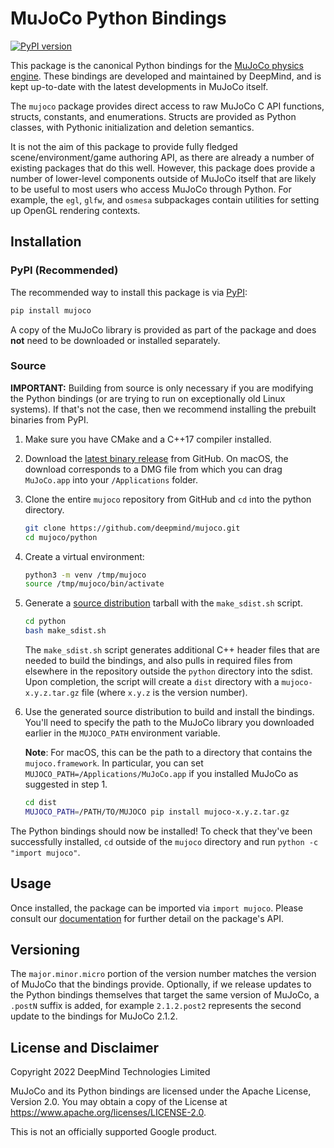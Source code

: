 # MuJoCo Python Bindings

<!-- [![PyPI Python Version][pypi-versions-badge]][pypi] -->
[![PyPI version][pypi-badge]][pypi]

[pypi-versions-badge]: https://img.shields.io/pypi/pyversions/mujoco
[pypi-badge]: https://badge.fury.io/py/mujoco.svg
[pypi]: https://pypi.org/project/mujoco/

This package is the canonical Python bindings for the
[MuJoCo physics engine](https://github.com/deepmind/mujoco).
These bindings are developed and maintained by DeepMind, and is kept up-to-date
with the latest developments in MuJoCo itself.

The `mujoco` package provides direct access to raw MuJoCo C API functions,
structs, constants, and enumerations. Structs are provided as Python classes,
with Pythonic initialization and deletion semantics.

It is not the aim of this package to provide fully fledged
scene/environment/game authoring API, as there are already a number of existing
packages that do this well. However, this package does provide a number of
lower-level components outside of MuJoCo itself that are likely to be useful to
most users who access MuJoCo through Python. For example, the `egl`, `glfw`, and
`osmesa` subpackages contain utilities for setting up OpenGL rendering contexts.

## Installation

### PyPI (Recommended)

The recommended way to install this package is via [PyPI](https://pypi.org/project/mujoco/):

```sh
pip install mujoco
```

A copy of the MuJoCo library is provided as part of the package and does **not**
need to be downloaded or installed separately.

### Source

**IMPORTANT:** Building from source is only necessary if you are modifying the
Python bindings (or are trying to run on exceptionally old Linux systems).
If that's not the case, then we recommend installing the prebuilt binaries from
PyPI.

1. Make sure you have CMake and a C++17 compiler installed.

1. Download the [latest binary release](https://github.com/deepmind/mujoco/releases)
   from GitHub. On macOS, the download corresponds to a DMG file from which you
   can drag `MuJoCo.app` into your `/Applications` folder.

1. Clone the entire `mujoco` repository from GitHub and `cd` into the python
   directory.

   ```bash
   git clone https://github.com/deepmind/mujoco.git
   cd mujoco/python
   ```

1. Create a virtual environment:

   ```bash
   python3 -m venv /tmp/mujoco
   source /tmp/mujoco/bin/activate
   ```

1. Generate a [source distribution](https://packaging.python.org/en/latest/glossary/#term-Source-Distribution-or-sdist)
   tarball with the `make_sdist.sh` script.

   ```bash
   cd python
   bash make_sdist.sh
   ```

   The `make_sdist.sh` script generates additional C++ header files that are
   needed to build the bindings, and also pulls in required files from elsewhere
   in the repository outside the `python` directory into the sdist. Upon
   completion, the script will create a `dist` directory with a
   `mujoco-x.y.z.tar.gz` file (where `x.y.z` is the version number).

1. Use the generated source distribution to build and install the bindings.
   You'll need to specify the path to the MuJoCo library you downloaded earlier
   in the `MUJOCO_PATH` environment variable.

   **Note**: For macOS, this can be the path to a directory that contains the
   `mujoco.framework`. In particular, you can set
   `MUJOCO_PATH=/Applications/MuJoCo.app` if you installed MuJoCo as suggested
   in step 1.

   ```bash
   cd dist
   MUJOCO_PATH=/PATH/TO/MUJOCO pip install mujoco-x.y.z.tar.gz
   ```

The Python bindings should now be installed! To check that they've been
successfully installed, `cd` outside of the `mujoco` directory and run
`python -c "import mujoco"`.

## Usage

Once installed, the package can be imported via `import mujoco`. Please consult
our [documentation](https://mujoco.readthedocs.io/en/latest/python.html) for
further detail on the package's API.

## Versioning

The `major.minor.micro` portion of the version number matches the version of
MuJoCo that the bindings provide. Optionally, if we release updates to the
Python bindings themselves that target the same version of MuJoCo, a `.postN`
suffix is added, for example `2.1.2.post2` represents the second update to the
bindings for MuJoCo 2.1.2.

## License and Disclaimer

Copyright 2022 DeepMind Technologies Limited

MuJoCo and its Python bindings are licensed under the Apache License,
Version 2.0. You may obtain a copy of the License at
https://www.apache.org/licenses/LICENSE-2.0.

This is not an officially supported Google product.
